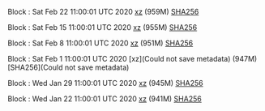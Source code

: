 Block : Sat Feb 22 11:00:01 UTC 2020 [xz](https://transfer.sh/10E4JM/bootstrap.dat.20200222.tar.xz) (959M) [SHA256](https://transfer.sh/a6kLR/sha256.txt)

Block : Sat Feb 15 11:00:01 UTC 2020 [xz](https://transfer.sh/mX2e5/bootstrap.dat.20200215.tar.xz) (955M) [SHA256](https://transfer.sh/Zz87t/sha256.txt)

Block : Sat Feb  8 11:00:01 UTC 2020 [xz](https://transfer.sh/MIvWU/bootstrap.dat.20200208.tar.xz) (951M) [SHA256](https://transfer.sh/zAFdO/sha256.txt)

Block : Sat Feb  1 11:00:01 UTC 2020 [xz](Could not save metadata) (947M) [SHA256](Could not save metadata)

Block : Wed Jan 29 11:00:01 UTC 2020 [xz](https://transfer.sh/ABJc5/bootstrap.dat.20200129.tar.xz) (945M) [SHA256](https://transfer.sh/IP5Su/sha256.txt)

Block : Wed Jan 22 11:00:01 UTC 2020 [xz](https://transfer.sh/L2RP9/bootstrap.dat.20200122.tar.xz) (941M) [SHA256](https://transfer.sh/MhXqK/sha256.txt)
